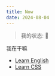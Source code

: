 ```yaml
---
title: Now
date: 2024-08-04 
---
```

> 我的状态: 🤯

我在干嘛
- [Learn English](@/learn-english/index.md)
- [Learn CSS](@/learn-css/index.md)